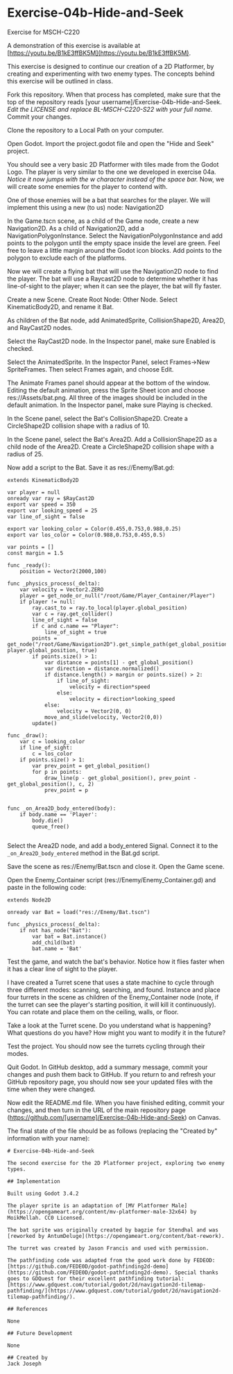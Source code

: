 # Exercise-04b-Hide-and-Seek

Exercise for MSCH-C220

A demonstration of this exercise is available at [https://youtu.be/B1kE3ffBK5M](https://youtu.be/B1kE3ffBK5M).

This exercise is designed to continue our creation of a 2D Platformer, by creating and experimenting with two enemy types. The concepts behind this exercise will be outlined in class.

Fork this repository. When that process has completed, make sure that the top of the repository reads [your username]/Exercise-04b-Hide-and-Seek. *Edit the LICENSE and replace BL-MSCH-C220-S22 with your full name.* Commit your changes.

Clone the repository to a Local Path on your computer.

Open Godot. Import the project.godot file and open the "Hide and Seek" project.

You should see a very basic 2D Platformer with tiles made from the Godot Logo. The player is very similar to the one we developed in exercise 04a. *Notice it now jumps with the w character instead of the space bar.* Now, we will create some enemies for the player to contend with.

One of those enemies will be a bat that searches for the player. We will implement this using a new (to us) node: Navigation2D

In the Game.tscn scene, as a child of the Game node, create a new Navigation2D. As a child of Navigation2D, add a NavigationPolygonInstance. Select the NavigationPolygonInstance and add points to the polygon until the empty space inside the level are green. Feel free to leave a little margin around the Godot icon blocks. Add points to the polygon to exclude each of the platforms.

Now we will create a flying bat that will use the Navigation2D node to find the player. The bat will use a Raycast2D node to determine whether it has line-of-sight to the player; when it can see the player, the bat will fly faster.

Create a new Scene. Create Root Node: Other Node. Select KinematicBody2D, and rename it Bat.

As children of the Bat node, add AnimatedSprite, CollisionShape2D, Area2D, and RayCast2D nodes.

Select the RayCast2D node. In the Inspector panel, make sure Enabled is checked.

Select the AnimatedSprite. In the Inspector Panel, select Frames->New SpriteFrames. Then select Frames again, and choose Edit.

The Animate Frames panel should appear at the bottom of the window. Editing the default animation, press the Sprite Sheet icon and choose res://Assets/bat.png. All three of the images should be included in the default animation. In the Inspector panel, make sure Playing is checked.

In the Scene panel, select the Bat's CollisionShape2D. Create a CircleShape2D collision shape with a radius of 10.

In the Scene panel, select the Bat's Area2D. Add a CollisionShape2D as a child node of the Area2D. Create a CircleShape2D collision shape with a radius of 25.

Now add a script to the Bat. Save it as res://Enemy/Bat.gd:

```
extends KinematicBody2D

var player = null
onready var ray = $RayCast2D
export var speed = 350
export var looking_speed = 25
var line_of_sight = false

export var looking_color = Color(0.455,0.753,0.988,0.25)
export var los_color = Color(0.988,0.753,0.455,0.5)

var points = []
const margin = 1.5

func _ready():
	position = Vector2(2000,100)

func _physics_process(_delta):
	var velocity = Vector2.ZERO
	player = get_node_or_null("/root/Game/Player_Container/Player")
	if player != null:
		ray.cast_to = ray.to_local(player.global_position)
		var c = ray.get_collider()
		line_of_sight = false
		if c and c.name == "Player":
			line_of_sight = true
		points = get_node("/root/Game/Navigation2D").get_simple_path(get_global_position(), player.global_position, true)
		if points.size() > 1:
			var distance = points[1] - get_global_position()
			var direction = distance.normalized()
			if distance.length() > margin or points.size() > 2:
				if line_of_sight:
					velocity = direction*speed
				else:
					velocity = direction*looking_speed
			else:
				velocity = Vector2(0, 0)
			move_and_slide(velocity, Vector2(0,0))
		update()

func _draw():
	var c = looking_color
	if line_of_sight:
		c = los_color
	if points.size() > 1:
		var prev_point = get_global_position()
		for p in points:
			draw_line(p - get_global_position(), prev_point - get_global_position(), c, 2)
			prev_point = p


func _on_Area2D_body_entered(body):
	if body.name == 'Player':
		body.die()
		queue_free()


```

Select the Area2D node, and add a body_entered Signal. Connect it to the `_on_Area2D_body_entered` method in the Bat.gd script.

Save the scene as res://Enemy/Bat.tscn and close it. Open the Game scene.

Open the Enemy_Container script (res://Enemy/Enemy_Container.gd) and paste in the following code:
```
extends Node2D

onready var Bat = load("res://Enemy/Bat.tscn")

func _physics_process(_delta):
	if not has_node("Bat"):
		var bat = Bat.instance()
		add_child(bat)
		bat.name = 'Bat'

```

Test the game, and watch the bat's behavior. Notice how it flies faster when it has a clear line of sight to the player.

I have created a Turret scene that uses a state machine to cycle through three different modes: scanning, searching, and found. Instance and place four turrets in the scene as children of the Enemy_Container node (note, if the turret can see the player's starting position, it will kill it continuously). You can rotate and place them on the ceiling, walls, or floor.

Take a look at the Turret scene. Do you understand what is happening? What questions do you have? How might you want to modify it in the future?

Test the project. You should now see the turrets cycling through their modes.

Quit Godot. In GitHub desktop, add a summary message, commit your changes and push them back to GitHub. If you return to and refresh your GitHub repository page, you should now see your updated files with the time when they were changed.

Now edit the README.md file. When you have finished editing, commit your changes, and then turn in the URL of the main repository page (https://github.com/[username]/Exercise-04b-Hide-and-Seek) on Canvas.

The final state of the file should be as follows (replacing the "Created by" information with your name):
```
# Exercise-04b-Hide-and-Seek

The second exercise for the 2D Platformer project, exploring two enemy types.

## Implementation

Built using Godot 3.4.2

The player sprite is an adaptation of [MV Platformer Male](https://opengameart.org/content/mv-platformer-male-32x64) by MoikMellah. CC0 Licensed.

The bat sprite was originally created by bagzie for Stendhal and was [reworked by AntumDeluge](https://opengameart.org/content/bat-rework). 

The turret was created by Jason Francis and used with permission.

The pathfinding code was adapted from the good work done by FEDEOD: [https://github.com/FEDE0D/godot-pathfinding2d-demo](https://github.com/FEDE0D/godot-pathfinding2d-demo). Special thanks goes to GDQuest for their excellent pathfinding tutorial: [https://www.gdquest.com/tutorial/godot/2d/navigation2d-tilemap-pathfinding/](https://www.gdquest.com/tutorial/godot/2d/navigation2d-tilemap-pathfinding/).

## References

None

## Future Development

None

## Created by 
Jack Joseph
